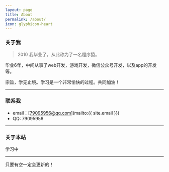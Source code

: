 ```yaml
---
layout: page
title: About
permalink: /about/
icon: glyphicon-heart
---
```


### 关于我

> 2010 我毕业了，从此称为了一名程序猿。

毕业6年，中间从事了web开发，游戏开发，微信公众号开发，以及app的开发等。

宗旨，学无止境。学习是一个非常愉快的过程。共同加油！

---

### 联系我

* email：[79095956@qq.com](mailto:{{ site.email }})
* QQ: 79095956

---

### 关于本站

学习中

---

只要有空一定会更新的！
